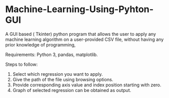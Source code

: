 # Machine-Learning-Using-Pyhton-GUI
A GUI based ( Tkinter) python program that allows the user to apply any machine learning algorithm on a user-provided CSV file, without having any prior knowledge of programming,

Requirements: Python 3, pandas, matplotlib.

Steps to follow:

1) Select which regression you want to apply.
2) Give the path of the file using browsing options.
3) Provide corresponding axis value and index position starting with zero.
4) Graph of selected regression can be obtained as output.
